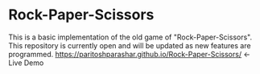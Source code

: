 # Rock-Paper-Scissors
This is a basic implementation of the old game of "Rock-Paper-Scissors". This repository is currently open and will be updated as new features are programmed.
https://paritoshparashar.github.io/Rock-Paper-Scissors/  <- Live Demo
